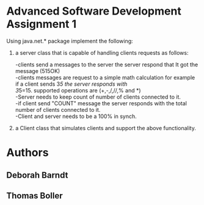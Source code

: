 # Advanced Software Development Assignment 1
Using java.net.* package implement the following:

1. a server class that is capable of handling clients requests as follows:

   -clients send a messages to the server the server respond that It got the message (515OK)  
   -clients messages are request to a simple math calculation for example if a client sends 3*5 the server responds with  
      3*5=15. supported operations are (+,-,/,//,% and *)  
   -Server needs to keep count of number of clients connected to it.  
   -if client send "COUNT" message the server responds with the total number of clients connected to it.  
   -Client and server needs to be a 100% in synch.   
  
2. a Client class that simulates clients and support the above functionality.

# Authors 

## Deborah Barndt
## Thomas Boller


